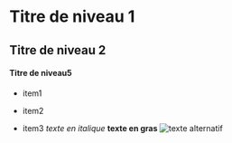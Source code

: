 # Titre de niveau 1
## Titre de niveau 2
#### Titre de niveau5

* item1
+ item2
- item3
 *texte en italique*
**texte en gras**
![texte alternatif]()

